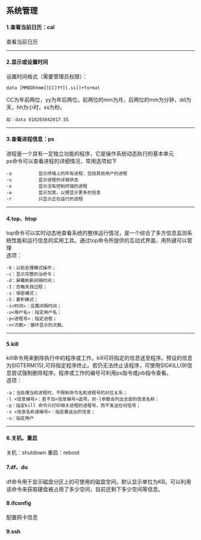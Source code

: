## 系统管理
#### 1.查看当前日历：cal  
查看当前日历

---
#### 2.显示或设置时间
设置时间格式（需要管理员权限）：

    data [MMDDhhmm[[CC]YY][.ss]]+format
CC为年前两位，yy为年后两位，前两位的mm为月，后两位的mm为分钟，dd为天，hh为小时，ss为秒。  

    如：data 010203042017.55  
---
#### 3.查看进程信息：ps
进程是一个具有一定独立功能的程序，它是操作系统动态执行的基本单元  
ps命令可以查看进程的详细情况，常用选项如下  

    -a          显示终端上的所有进程，包括其他用户的进程
    -u          显示进程的详细状态
    -x          显示没有控制终端的进程
    -w          显示加宽，以便显示更多的信息
    -r          只显示正在运行的进程
---
#### 4.top、htop
top命令可以实时动态地查看系统的整体运行情况，是一个综合了多方信息监测系统性能和运行信息的实用工具。通过top命令所提供的互动式界面，用热键可以管理  
选项：  

    -b：以批处理模式操作；
    -c：显示完整的治命令；
    -d：屏幕刷新间隔时间；
    -I：忽略失效过程；
    -s：保密模式；
    -S：累积模式；
    -i<时间>：设置间隔时间；
    -u<用户名>：指定用户名；
    -p<进程号>：指定进程；
    -n<次数>：循环显示的次数。
---
#### 5.kill
kill命令用来删除执行中的程序或工作。kill可将指定的信息送至程序。预设的信息为SIGTERM(15),可将指定程序终止。若仍无法终止该程序，可使用SIGKILL(9)信息尝试强制删除程序。程序或工作的编号可利用ps指令或job指令查看。  
选项：

    -a：当处理当前进程时，不限制命令名和进程号的对应关系；
    -l <信息编号>：若不加<信息编号>选项，则-l参数会列出全部的信息名称；
    -p：指定kill 命令只打印相关进程的进程号，而不发送任何信号；
    -s <信息名称或编号>：指定要送出的信息；
    -u：指定用户
---
#### 6.关机、重启
关机：shutdown
重启：reboot
#### 7.df、du
df命令用于显示磁盘分区上的可使用的磁盘空间。默认显示单位为KB。可以利用该命令来获取硬盘被占用了多少空间，目前还剩下多少空间等信息。  
#### 8.ifconfig
配置网卡信息
#### 9.ssh
